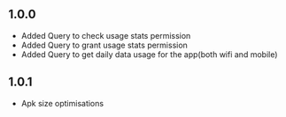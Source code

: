 ## 1.0.0

- Added Query to check usage stats permission
- Added Query to grant usage stats permission
- Added Query to get daily data usage for the app(both wifi and mobile)

## 1.0.1

- Apk size optimisations
